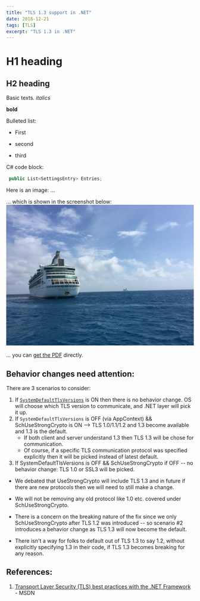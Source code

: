 ```yaml
---
title: "TLS 1.3 support in .NET"
date: 2018-12-21
tags: [TLS]
excerpt: "TLS 1.3 in .NET"
---
```


# H1 heading


## H2 heading

Basic texts. *italics*

**bold**


Bulleted list:
* First
+ second
- third


C# code block:
```c#
 public List<SettingsEntry> Entries;
```


Here is an image:
...

... which is shown in the screenshot below:
![My helpful screenshot](/images/ship.jpg)

... you can [get the PDF](/assets/mydoc.pdf) directly.




## Behavior changes need attention:

There are 3 scenarios to consider:
1. If [`SystemDefaultTlsVersions`](https://docs.microsoft.com/en-us/dotnet/framework/network-programming/tls) is ON then there is no behavior change. OS will choose which TLS version to communicate, and .NET layer will pick it up. 
2. If `SystemDefaultTlsVersions` is OFF (via AppContext) && SchUseStrongCrypto is ON --> TLS 1.0/1.1/1.2 and 1.3 become available and 1.3 is the default. 
    - If both client and server understand 1.3 then TLS 1.3 will be chose for communication. 
    - Of course, if a specific TLS communication protocol was specified explicitly then it will be picked instead of latest default. 
3. If SystemDefaultTlsVersions is OFF && SchUseStrongCrypto if OFF -- no behavior change: TLS 1.0 or SSL3 will be picked.


- We debated that UseStrongCrypto will include TLS 1.3 and in future if there are new protocols then we will need to still make a change. 
- We will not be removing any old protocol like 1.0 etc. covered under SchUseStrongCrypto.  
- There is a concern on the breaking nature of the fix since we only SchUseStrongCrypto after TLS 1.2 was introduced -- so scenario #2 introduces a behavior change as TLS 1.3 will now become the default.

- There isn't a way for folks to default out of TLS 1.3 to  say 1.2, without explicitly specifying 1.3 in their code, if TLS 1.3 becomes breaking for any reason. 

## References:

1. [Transport Layer Security (TLS) best practices with the .NET Framework](https://docs.microsoft.com/en-us/dotnet/framework/network-programming/tls) - MSDN

 